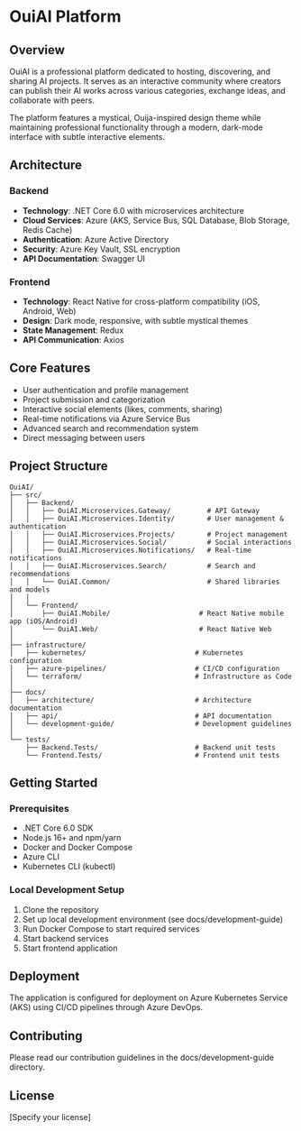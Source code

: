 # OuiAI Platform

## Overview
OuiAI is a professional platform dedicated to hosting, discovering, and sharing AI projects. It serves as an interactive community where creators can publish their AI works across various categories, exchange ideas, and collaborate with peers.

The platform features a mystical, Ouija-inspired design theme while maintaining professional functionality through a modern, dark-mode interface with subtle interactive elements.

## Architecture

### Backend
- **Technology**: .NET Core 6.0 with microservices architecture
- **Cloud Services**: Azure (AKS, Service Bus, SQL Database, Blob Storage, Redis Cache)
- **Authentication**: Azure Active Directory
- **Security**: Azure Key Vault, SSL encryption
- **API Documentation**: Swagger UI

### Frontend
- **Technology**: React Native for cross-platform compatibility (iOS, Android, Web)
- **Design**: Dark mode, responsive, with subtle mystical themes
- **State Management**: Redux
- **API Communication**: Axios

## Core Features
- User authentication and profile management
- Project submission and categorization
- Interactive social elements (likes, comments, sharing)
- Real-time notifications via Azure Service Bus
- Advanced search and recommendation system
- Direct messaging between users

## Project Structure

```
OuiAI/
├── src/
│   ├── Backend/
│   │   ├── OuiAI.Microservices.Gateway/         # API Gateway
│   │   ├── OuiAI.Microservices.Identity/        # User management & authentication
│   │   ├── OuiAI.Microservices.Projects/        # Project management
│   │   ├── OuiAI.Microservices.Social/          # Social interactions
│   │   ├── OuiAI.Microservices.Notifications/   # Real-time notifications
│   │   ├── OuiAI.Microservices.Search/          # Search and recommendations
│   │   └── OuiAI.Common/                        # Shared libraries and models
│   │
│   └── Frontend/
│       ├── OuiAI.Mobile/                      # React Native mobile app (iOS/Android)
│       └── OuiAI.Web/                         # React Native Web
│
├── infrastructure/
│   ├── kubernetes/                           # Kubernetes configuration
│   ├── azure-pipelines/                      # CI/CD configuration
│   └── terraform/                            # Infrastructure as Code
│
├── docs/
│   ├── architecture/                         # Architecture documentation
│   ├── api/                                  # API documentation
│   └── development-guide/                    # Development guidelines
│
└── tests/
    ├── Backend.Tests/                        # Backend unit tests
    └── Frontend.Tests/                       # Frontend unit tests
```

## Getting Started

### Prerequisites
- .NET Core 6.0 SDK
- Node.js 16+ and npm/yarn
- Docker and Docker Compose
- Azure CLI
- Kubernetes CLI (kubectl)

### Local Development Setup
1. Clone the repository
2. Set up local development environment (see docs/development-guide)
3. Run Docker Compose to start required services
4. Start backend services
5. Start frontend application

## Deployment
The application is configured for deployment on Azure Kubernetes Service (AKS) using CI/CD pipelines through Azure DevOps.

## Contributing
Please read our contribution guidelines in the docs/development-guide directory.

## License
[Specify your license]
